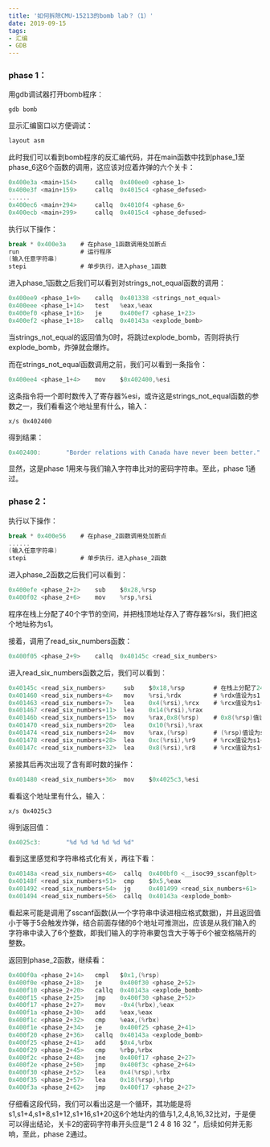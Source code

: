 ```yaml
---
title: '如何拆除CMU-15213的bomb lab？（1）'
date: 2019-09-15
tags: 
- 汇编
- GDB
---
```



###  phase 1：

用gdb调试器打开bomb程序：

```shell
gdb bomb
```

  <!--more-->

显示汇编窗口以方便调试：

```c
layout asm
```

此时我们可以看到bomb程序的反汇编代码，并在main函数中找到phase_1至phase_6这6个函数的调用，这应该对应着炸弹的六个关卡：

```c
0x400e3a <main+154>     callq  0x400ee0 <phase_1>                                         
0x400e3f <main+159>     callq  0x4015c4 <phase_defused>
......
0x400ec6 <main+294>     callq  0x4010f4 <phase_6>                                        
0x400ecb <main+299>     callq  0x4015c4 <phase_defused> 
```

执行以下操作：

```c
break * 0x400e3a 	# 在phase_1函数调用处加断点
run					# 运行程序
(输入任意字符串)
stepi				# 单步执行，进入phase_1函数
```

进入phase_1函数之后我们可以看到对strings_not_equal函数的调用：

```c
0x400ee9 <phase_1+9>    callq  0x401338 <strings_not_equal>  
0x400eee <phase_1+14>   test   %eax,%eax                                                  
0x400ef0 <phase_1+16>   je     0x400ef7 <phase_1+23>   
0x400ef2 <phase_1+18>   callq  0x40143a <explode_bomb>  
```

当strings_not_equal的返回值为0时，将跳过explode_bomb，否则将执行explode_bomb，炸弹就会爆炸。

而在strings_not_equal函数调用之前，我们可以看到一条指令：

```c
0x400ee4 <phase_1+4>    mov    $0x402400,%esi      
```

这条指令将一个即时数传入了寄存器%esi，或许这是strings_not_equal函数的参数之一，我们看看这个地址里有什么，输入：

```shell
x/s 0x402400
```

得到结果：

```c
0x402400:       "Border relations with Canada have never been better."
```

显然，这是phase 1用来与我们输入字符串比对的密码字符串。至此，phase 1通过。



### phase 2：

执行以下操作：

```c
break * 0x400e56	# 在phase_2函数调用处加断点
......
(输入任意字符串)
stepi 				# 单步执行，进入phase_2函数
```

进入phase_2函数之后我们可以看到：

```c
0x400efe <phase_2+2>    sub    $0x28,%rsp  
0x400f02 <phase_2+6>    mov    %rsp,%rsi 
```

程序在栈上分配了40个字节的空间，并把栈顶地址存入了寄存器%rsi，我们把这个地址称为s1。

接着，调用了read_six_numbers函数：

```c
0x400f05 <phase_2+9>    callq  0x40145c <read_six_numbers> 
```

进入read_six_numbers函数之后，我们可以看到：

```c
0x40145c <read_six_numbers>     sub    $0x18,%rsp        # 在栈上分配了24字节空间
0x401460 <read_six_numbers+4>   mov    %rsi,%rdx         # %rdx值设为s1  
0x401463 <read_six_numbers+7>   lea    0x4(%rsi),%rcx    # %rcx值设为s1+4          
0x401467 <read_six_numbers+11>  lea    0x14(%rsi),%rax                                
0x40146b <read_six_numbers+15>  mov    %rax,0x8(%rsp)    # 0x8(%rsp)值设为s1+20             
0x401470 <read_six_numbers+20>  lea    0x10(%rsi),%rax                                 
0x401474 <read_six_numbers+24>  mov    %rax,(%rsp)       # (%rsp)值设为s1+16
0x401478 <read_six_numbers+28>  lea    0xc(%rsi),%r9     # %rcx值设为s1+12                 
0x40147c <read_six_numbers+32>  lea    0x8(%rsi),%r8	 # %rcx值设为s1+8 
```

紧接其后再次出现了含有即时数的操作：

```c
0x401480 <read_six_numbers+36>  mov    $0x4025c3,%esi
```

看看这个地址里有什么，输入：

```shell
x/s 0x4025c3
```

得到返回值：

```c
0x4025c3:       "%d %d %d %d %d %d"
```

看到这里感觉和字符串格式化有关，再往下看：

```c
0x40148a <read_six_numbers+46>  callq  0x400bf0 <__isoc99_sscanf@plt>                     
0x40148f <read_six_numbers+51>  cmp    $0x5,%eax                                           
0x401492 <read_six_numbers+54>  jg     0x401499 <read_six_numbers+61>                     
0x401494 <read_six_numbers+56>  callq  0x40143a <explode_bomb>
```

看起来可能是调用了sscanf函数(从一个字符串中读进相应格式数据)，并且返回值小于等于5会触发炸弹，结合前面存储的6个地址可推测出，应该是从我们输入的字符串中读入了6个整数，即我们输入的字符串要包含大于等于6个被空格隔开的整数。

返回到phase_2函数，继续看：

```c
0x400f0a <phase_2+14>   cmpl   $0x1,(%rsp)                                                 
0x400f0e <phase_2+18>   je     0x400f30 <phase_2+52>                                   
0x400f10 <phase_2+20>   callq  0x40143a <explode_bomb>                                 
0x400f15 <phase_2+25>   jmp    0x400f30 <phase_2+52>                                   
0x400f17 <phase_2+27>   mov    -0x4(%rbx),%eax      
0x400f1a <phase_2+30>   add    %eax,%eax 
0x400f1c <phase_2+32>   cmp    %eax,(%rbx)                                             
0x400f1e <phase_2+34>   je     0x400f25 <phase_2+41>                                   
0x400f20 <phase_2+36>   callq  0x40143a <explode_bomb>                                 
0x400f25 <phase_2+41>   add    $0x4,%rbx                                               
0x400f29 <phase_2+45>   cmp    %rbp,%rbx                                               
0x400f2c <phase_2+48>   jne    0x400f17 <phase_2+27>                                   
0x400f2e <phase_2+50>   jmp    0x400f3c <phase_2+64>                                   
0x400f30 <phase_2+52>   lea    0x4(%rsp),%rbx                                         
0x400f35 <phase_2+57>   lea    0x18(%rsp),%rbp                                         
0x400f3a <phase_2+62>   jmp    0x400f17 <phase_2+27>
```

仔细看这段代码，我们可以看出这是一个循环，其功能是将s1,s1+4,s1+8,s1+12,s1+16,s1+20这6个地址内的值与1,2,4,8,16,32比对，于是便可以得出结论，关卡2的密码字符串开头应是“1 2 4 8 16 32 ”，后续如何并无影响，至此，phase 2通过。

